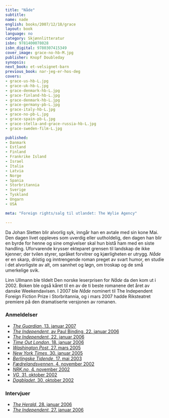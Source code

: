```yaml
---
title: "Nåde"
subtitle:
name: nade
english: books/2007/12/18/grace
layout: book
language: no
category: Skjønnlitteratur
isbn: 9781400078028
isbn_digital: 9780307415349
cover_image: grace-no-hb-M.jpg
publisher: Knopf Doubleday
synopsis:
next_book: et-velsignet-barn
previous_book: nar-jeg-er-hos-deg
covers:
- grace-us-hb-L.jpg
- grace-uk-hb-L.jpg  
- grace-denmark-hb-L.jpg  
- grace-finland-hb-L.jpg  
- grace-denmark-hb-L.jpg  
- grace-germany-pb-L.jpg  
- grace-italy-hb-L.jpg
- grace-no-pb-L.jpg  
- grace-spain-pb-L.jpg  
- grace-stella-and-grace-russia-hb-L.jpg  
- grace-sweden-film-L.jpg

published:
- Danmark
- Estland
- Finland
- Frankrike Island
- Israel
- Italia
- Latvia
- Norge
- Spania
- Storbritannia
- Sverige
- Tyskland
- Ungarn
- USA

meta: "Foreign rights/salg til utlandet: The Wylie Agency"

---
```

Da Johan Sletten blir alvorlig syk, inngår han en avtale med sin kone Mai. Den dagen livet oppleves som uverdig eller uutholdelig, den dagen han blir en byrde for henne og sine omgivelser skal hun bistå ham med en siste handling. Uforvarende krysser ekteparet grensen til landskap de ikke kjenner; der tvilen styrer, språket forvitrer og kjærligheten er utrygg. *Nåde* er en skarp, dristig og inntrengende roman preget av svart humor, en studie i det alvorligste av alt, om sannhet og løgn, om troskap og de små umerkelige svik.

Linn Ullmann ble tildelt Den norske leserprisen for *Nåde* da den kom ut i 2002. Boken ble også kåret til en av de ti beste romanene det året av danske Weekendavisen. I 2007 ble *Nåde* nominert til The Independent Foreign Fiction Prize i Storbritannia, og i mars 2007 hadde Riksteatret premiere på den dramatiserte versjonen av romanen.

### Anmeldelser

- [*The Guardian*, 13. januar 2007](/assets/files/Guardian-13-01-2007.pdf)  
- [*The Independent*, av Paul Binding, 22. januar 2006](/assets/files/Independent-Paul-Binding-22-01-2006.pdf)  
- [*The Independent*, 22. januar 2006](/assets/files/Independent-22-01-2006.pdf)  
- [*Time Out London*, 18. januar 2006](/assets/files/Time-Out-London-18-01-2006.pdf)  
- [*Washington Post*, 27. mars 2005](/assets/files/Washington-Post-27-03-2005.pdf)  
- [*New York Times*, 30. januar 2005](http://query.nytimes.com/gst/fullpage.html?res=9F07EFDB1138F933A05752C0A9639C8B63&amp;sec=&amp;spon=&amp;emc=eta1)  
- [*Berlingske Tidende*, 17. mai 2003](/assets/files/Berlingske-17-05-2003.pdf)  
- [*Fædrelandsvennen*, 4. november 2002](/assets/files/Faedrelandsvennen-04-11-2002.pdf)  
- [*NRK.no*, 4. november 2002](/assets/files/NRK-04-11-2002.pdf)  
- [*VG*, 31. oktober 2002](/assets/files/VG-31-10-2002.pdf)  
- [*Dagbladet*, 30. oktober 2002](/assets/files/Dagbladet-30-10-2002.pdf)  


### Intervjuer

- [*The Herald,* 28. januar 2006](/assets/files/Herald-28-01-2006.pdf)  
- [*The Independent*, 27. januar 2006](/assets/files/Independent-27-01-2006.pdf)  
